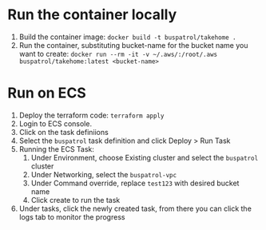 # Run the container locally
1. Build the container image: `docker build -t buspatrol/takehome .`
2. Run the container, substituting bucket-name for the bucket name you want to create: `docker run --rm -it -v ~/.aws/:/root/.aws buspatrol/takehome:latest <bucket-name>`

# Run on ECS
1. Deploy the terraform code: `terraform apply`
1. Login to ECS console.
1. Click on the task definiions
1. Select the `buspatrol` task definition and click Deploy > Run Task
1. Running the ECS Task: 
    1. Under Environment, choose Existing cluster and select the `buspatrol` cluster
    2. Under Networking, select the `buspatrol-vpc`
    3. Under Command override, replace `test123` with desired bucket name
    4. Click create to run the task
1. Under tasks, click the newly created task, from there you can click the logs tab to monitor the progress
